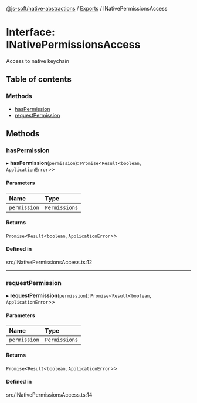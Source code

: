 [@js-soft/native-abstractions](../README.md) / [Exports](../modules.md) / INativePermissionsAccess

# Interface: INativePermissionsAccess

Access to native keychain

## Table of contents

### Methods

- [hasPermission](INativePermissionsAccess.md#haspermission)
- [requestPermission](INativePermissionsAccess.md#requestpermission)

## Methods

### hasPermission

▸ **hasPermission**(`permission`): `Promise`<`Result`<`boolean`, `ApplicationError`\>\>

#### Parameters

| Name | Type |
| :------ | :------ |
| `permission` | `Permissions` |

#### Returns

`Promise`<`Result`<`boolean`, `ApplicationError`\>\>

#### Defined in

src/INativePermissionsAccess.ts:12

___

### requestPermission

▸ **requestPermission**(`permission`): `Promise`<`Result`<`boolean`, `ApplicationError`\>\>

#### Parameters

| Name | Type |
| :------ | :------ |
| `permission` | `Permissions` |

#### Returns

`Promise`<`Result`<`boolean`, `ApplicationError`\>\>

#### Defined in

src/INativePermissionsAccess.ts:14
